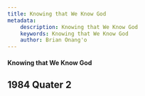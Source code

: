```yaml
---
title: Knowing that We Know God
metadata:
    description: Knowing that We Know God
    keywords: Knowing that We Know God
    author: Brian Onang'o
---
```


#### Knowing that We Know God

## 1984 Quater 2
